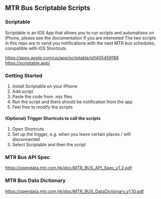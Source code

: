 ## MTR Bus Scriptable Scripts

### Scriptable

Scriptable is an IOS App that allows you to run scripts and automations on iPhone, please see the documentation if you are interested
The two scripts in this repo are to send you notifications with the next MTR bus schedules, compatible with IOS Shortcuts

https://apps.apple.com/us/app/scriptable/id1405459188
https://scriptable.app/

### Getting Started

1. Install Scriptable on your iPhone
2. Add script
3. Paste the code from .mjs files
4. Run the script and there should be notification from the app
5. Feel free to modify the scripts

#### (Optional) Trigger Shortcuts to call the scripts

1. Open Shortcuts
2. Set up the trigger, e.g. when you leave certain places / wifi disconnected
3. Select Scriptable and then the script

### MTR Bus API Spec

https://opendata.mtr.com.hk/doc/MTR_BUS_API_Spec_v1.2.pdf

### MTR Bus Data Dictionary

https://opendata.mtr.com.hk/doc/MTR_BUS_DataDictionary_v1.10.pdf
